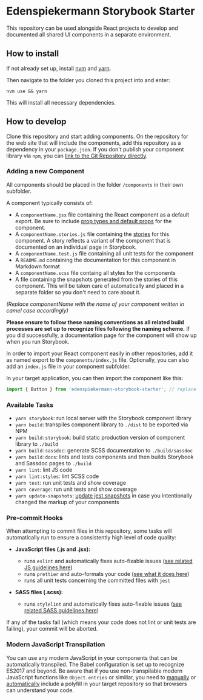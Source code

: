 # Edenspiekermann Storybook Starter

This repository can be used alongside React projects to develop and documented all shared UI components in a separate environment.

## How to install

If not already set up, install [nvm](https://github.com/creationix/nvm) and [yarn](https://yarnpkg.com/en/docs/install).


Then navigate to the folder you cloned this project into and enter:
```shell
nvm use && yarn 
```
This will install all necessary dependencies.

## How to develop

Clone this repository and start adding components. On the repository for the web site that will include the components, add this repository as a dependency in your `package.json`. If you don't publish your component library via `npm`, you can [link to the Git Repository directly](https://docs.npmjs.com/files/package.json#git-urls-as-dependencies).


### Adding a new Component

All components should be placed in the folder `/components` in their own subfolder.

A component typically consists of:

* A `componentName.jsx` file containing the React component as a default export. Be sure to include [prop types and default props](https://reactjs.org/docs/typechecking-with-proptypes.html) for the component.
* A `componentName.stories.js` file containing the [stories](https://storybook.js.org/basics/writing-stories/) for this component. A story reflects a variant of the component that is documented on an individual page in Storybook.
* A `componentName.test.js` file containing all unit tests for the component
* A `README.md` containing the documentation for this component in Markdown format
* A `componentName.scss` file containg all styles for the components
* A file containing the snapshots generated from the stories of this component. This will be taken care of automatically and placed in a separate folder so you don't need to care about it.

_(Replace componentName with the name of your component written in camel case accordingly)_

__Please ensure to follow these naming conventions as all related build processes are set up to recognize files following the naming scheme.__ If you did successfully, a documentation page for the component will show up when you run Storybook. 

In order to import your React component easily in other repositories, add it as named export to the `components/index.js` file. Optionally, you can also add an `index.js` file in your component subfolder.

In your target application, you can then import the component like this:

```javascript
import { Button } from 'edenspiekermann-storybook-starter'; // replace the name of your repository accordingly
```

### Available Tasks

* `yarn storybook`: run local server with the Storybook component library
* `yarn build`: transpiles component library to `./dist` to be exported via NPM
* `yarn build:storybook`: build static production version of component library to `./build`
* `yarn build:sassdoc`: generate SCSS documentation to `./build/sassdoc`
* `yarn build:docs`: lints and tests components and then builds Storybook and Sassdoc pages to `./build`
* `yarn lint`: lint JS code
* `yarn lint:styles`: lint SCSS code
* `yarn test`: run unit tests and show coverage
* `yarn coverage`: run unit tests and show coverage
* `yarn update-snapshots`: [update jest snapshots](https://facebook.github.io/jest/docs/en/snapshot-testing.html) in case you intentionally changed the markup of your components

### Pre-commit Hooks

When attempting to commit files in this repository, some tasks will automatically run to ensure a consistently high level of code quality:

* __JavaScript files (.js and .jsx):__
  * runs `eslint` and automatically fixes auto-fixable issues ([see related JS guidelines here](https://github.com/airbnb/javascript))
  * runs `prettier` and auto-formats your code ([see what it does here](https://github.com/prettier/prettier))
  * runs all unit tests concerning the committed files with `jest`

* __SASS files (.scss):__
  * runs `stylelint` and automatically fixes auto-fixable issues ([see related SASS guidelines here](https://sass-guidelin.es/))

If any of the tasks fail (which means your code does not lint or unit tests are failing), your commit will be aborted.

### Modern JavaScript Transpilation

You can use any modern JavaScript in your components that can be automatically transpiled. The Babel configuration is set up to recognize ES2017 and beyond. Be aware that if you use non-transpilable modern JavaScript functions like `Object.entries` or similiar, you need to [manually](https://github.com/babel/babel/tree/master/packages/babel-polyfill) or [automatically](https://polyfill.io/v2/docs/) include a polyfill in your target repository so that browsers can understand your code.

